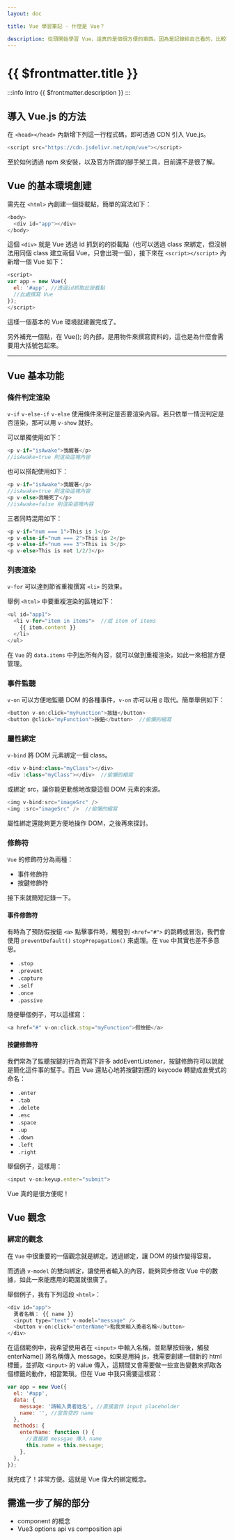 ```yaml
---
layout: doc

title: Vue 學習筆記 - 什麼是 Vue？

description: 從頭開始學習 Vue，這真的是個很方便的東西。因為是記錄給自己看的，比較不會太詳細或有系統，也不知道會有幾篇 XD。如果你想更進一步學習 Vue，建議你上網找課程，或閱讀 Vue 的官方文件。
---
```


# {{ $frontmatter.title }}

:::info Intro
{{ $frontmatter.description }}
:::

## 導入 Vue.js 的方法

在 `<head></head>` 內新增下列這一行程式碼，即可透過 CDN 引入 Vue.js。

```js
<script src="https://cdn.jsdelivr.net/npm/vue"></script>
```

至於如何透過 npm 來安裝，以及官方所謂的腳手架工具，目前還不是很了解。

## Vue 的基本環境創建

需先在 `<html>` 內創建一個掛載點，簡單的寫法如下：

```js
<body>
  <div id="app"></div>
</body>
```

這個 `<div>` 就是 Vue 透過 id 抓到的的掛載點（也可以透過 class 來綁定，但沒辦法用同個 class 建立兩個 Vue，只會出現一個），接下來在 `<script></script>` 內新增一個 Vue 如下：

```js
<script>
var app = new Vue({
  el: '#app', //透過id抓取此掛載點
  //此處撰寫 Vue
});
</script>
```

這樣一個基本的 Vue 環境就建置完成了。

另外補充一個點，在 Vue(); 的內部，是用物件來撰寫資料的，這也是為什麼會需要用大括號包起來。

---

## Vue 基本功能

### 條件判定渲染

`v-if` `v-else-if` `v-else` 使用條件來判定是否要渲染內容。若只依單一情況判定是否渲染，那可以用 `v-show` 就好。

可以單獨使用如下：

```js
<p v-if="isAwake">我醒著</p>
//isAwake=true 則渲染這塊內容
```

也可以搭配使用如下：

```js
<p v-if="isAwake">我醒著</p>
//isAwake=true 則渲染這塊內容
<p v-else>我睡死了</p>
//isAwake=false 則渲染這塊內容
```

三者同時混用如下：

```js
<p v-if="num === 1">This is 1</p>
<p v-else-if="num === 2">This is 2</p>
<p v-else-if="num === 3">This is 3</p>
<p v-else>This is not 1/2/3</p>
```

### 列表渲染

`v-for` 可以達到節省重複撰寫 `<li>` 的效果。

舉例 `<html>` 中要重複渲染的區塊如下：

```js
<ul id="app1">
  <li v-for="item in items">  //或 item of items
    {{ item.content }}
  </li>
</ul>
```

在 `Vue` 的 `data.items` 中列出所有內容，就可以做到重複渲染，如此一來相當方便管理。

### 事件監聽

`v-on` 可以方便地監聽 DOM 的各種事件，`v-on` 亦可以用 `@` 取代。簡單舉例如下：

```js
<button v-on:click="myFunction">按鈕</button>
<button @click="myFunction">按鈕</button>  //偷懶的縮寫
```

### 屬性綁定

`v-bind` 將 DOM 元素綁定一個 class。

```js
<div v-bind:class="myClass"></div>
<div :class="myClass"></div>  //偷懶的縮寫
```

或綁定 src，讓你能更動態地改變這個 DOM 元素的來源。

```js
<img v-bind:src="imageSrc" />
<img :src="imageSrc" />  //偷懶的縮寫
```

屬性綁定還能夠更方便地操作 DOM，之後再來探討。

### 修飾符

`Vue` 的修飾符分為兩種：

- 事件修飾符
- 按鍵修飾符

接下來就簡短記錄一下。

#### 事件修飾符

有時為了預防假按鈕 `<a>` 點擊事件時，觸發到 `<href="#">` 的跳轉或冒泡，我們會使用 `preventDefault()` `stopPropagation()` 來處理。在 `Vue` 中其實也差不多意思。

- `.stop`
- `.prevent`
- `.capture`
- `.self`
- `.once`
- `.passive`

隨便舉個例子，可以這樣寫：

```js
<a href="#" v-on:click.stop="myFunction">假按鈕</a>
```

#### 按鍵修飾符

我們常為了監聽按鍵的行為而寫下許多 addEventListener，按鍵修飾符可以說就是簡化這件事的幫手。而且 Vue 還貼心地將按鍵對應的 keycode 轉變成直覺式的命名：

- `.enter`
- `.tab`
- `.delete`
- `.esc`
- `.space`
- `.up`
- `.down`
- `.left`
- `.right`

舉個例子，這樣用：

```js
<input v-on:keyup.enter="submit">
```

Vue 真的是很方便呢！

## Vue 觀念

### 綁定的觀念

在 `Vue` 中很重要的一個觀念就是綁定。透過綁定，讓 DOM 的操作變得容易。

而透過 `v-model` 的雙向綁定，讓使用者輸入的內容，能夠同步修改 Vue 中的數據，如此一來能應用的範圍就很廣了。

舉個例子，我有下列這段 `<html>`：

```js
<div id="app">
  勇者名稱： {{ name }}
  <input type="text" v-model="message" />
  <button v-on:click="enterName">點我來輸入勇者名稱</button>
</div>
```

在這個範例中，我希望使用者在 `<input>` 中輸入名稱，並點擊按鈕後，觸發 enterName() 將名稱傳入 message。如果是用純 js，我需要創建一個新的 html 標籤，並抓取 `<input>` 的 value 傳入，這期間又會需要做一些宣告變數來抓取各個標籤的動作，相當繁瑣。但在 Vue 中我只需要這樣寫：

```js
var app = new Vue({
  el: '#app',
  data: {
    message: '請輸入勇者姓名', //直接當作 input placeholder
    name: '', //宣告空的 name
  },
  methods: {
    enterName: function () {
      //直接將 messgae 傳入 name
      this.name = this.message;
    },
  },
});
```

就完成了！非常方便。這就是 Vue 偉大的綁定概念。

## 需進一步了解的部分

- component 的概念
- Vue3 options api vs composition api
